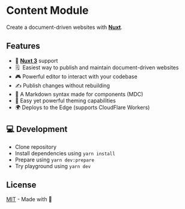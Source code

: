 # Content Module

Create a document-driven websites with [**Nuxt**](https://v3.nuxtjs.org).

## Features

- 💚 [**Nuxt 3**](https://v3.nuxtjs.org) support
- 🗒  Easiest way to publish and maintain document-driven websites
- 🎮 Powerful editor to interact with your codebase
- ✍️ Publish changes without rebuilding
- 🚀 A Markdown syntax made for components (MDC)
- 💄 Easy yet powerful theming capabilities
- 🌍 Deploys to the Edge (supports CloudFlare Workers)

## 💻 Development

- Clone repository
- Install dependencies using `yarn install`
- Prepare using `yarn dev:prepare`
- Try playground using `yarn dev`

## License

[MIT](./LICENSE) - Made with 💚
